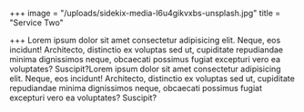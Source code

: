 +++
image = "/uploads/sidekix-media-l6u4gikvxbs-unsplash.jpg"
title = "Service Two"

+++
Lorem ipsum dolor sit amet consectetur adipisicing elit. Neque, eos incidunt! Architecto, distinctio ex voluptas sed ut, cupiditate repudiandae minima dignissimos neque, obcaecati possimus fugiat excepturi vero ea voluptates? Suscipit?Lorem ipsum dolor sit amet consectetur adipisicing elit. Neque, eos incidunt! Architecto, distinctio ex voluptas sed ut, cupiditate repudiandae minima dignissimos neque, obcaecati possimus fugiat excepturi vero ea voluptates? Suscipit?